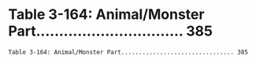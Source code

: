 # Table 3-164: Animal/Monster Part................................ 385

```
Table 3-164: Animal/Monster Part................................ 385

```
